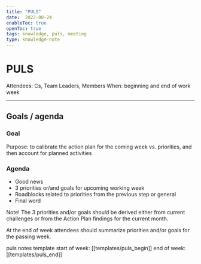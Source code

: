 ```yaml
---
title: "PULS"
date:  2022-08-24
enableToc: true
openToc: true
tags: knowledge, puls, meeting
type: knowledge-note
---
```


# PULS

Attendees: Cs, Team Leaders, Members 
When: beginning and end of work week

---
## Goals / agenda
### Goal
Purpose: to calibrate the action plan for the coming week vs. priorities, and then account for planned activities

### Agenda
- Good news
- 3 priorities or/and goals for upcoming working week
- Roadblocks related to priorities from the previous step or general
- Final word 

Note!
The 3 priorities and/or goals should be derived either from current challenges or from the Action Plan findings for the current month.

At the end of week attendees should summarize priorities and/or goals for the passing week.

puls notes template start of week: [[templates/puls_begin]] end of week: [[templates/puls_end]]